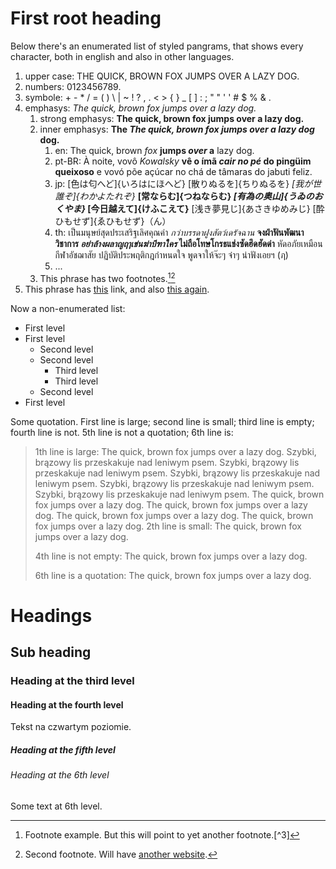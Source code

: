 # First root heading

Below there's an enumerated list of styled pangrams, that shows every character, both in english and also in other languages.

1. upper case: THE QUICK, BROWN FOX JUMPS OVER A LAZY DOG. 
2. numbers: 0123456789. 
3. symbole: + - * / = ( ) \ | ~ ! ? , . < > { } _ [ ] : ; " " ' ' # $ % & .
4. emphasys: *The quick, brown fox jumps over a lazy dog.* 
    1. strong emphasys: **The quick, brown fox jumps over a lazy dog.**
    2. inner emphasys: **The *The quick, brown fox jumps over a lazy dog* dog.** 
        1. en: The quick, brown *fox* **jumps *over* a** lazy dog.
        2. pt-BR: À noite, vovô *Kowalsky* **vê o ímã *cair no pé* do pingüim queixoso** e vovó põe açúcar no chá de tâmaras do jabuti feliz.
        3. jp: [色は匂へど]{いろはにほへど} [散りぬるを]{ちりぬるを} *[我が世誰ぞ]{わかよたれぞ}* **[常ならむ]{つねならむ} *[有為の奥山]{うゐのおくやま}* [今日越えて]{けふこえて}** [浅き夢見じ]{あさきゆめみじ} [酔ひもせず]{ゑひもせず}（ん）
        4. th: เป็นมนุษย์สุดประเสริฐเลิศคุณค่า *กว่าบรรดาฝูงสัตว์เดรัจฉาน* **จงฝ่าฟันพัฒนาวิชาการ *อย่าล้างผลาญฤๅเข่นฆ่าบีฑาใคร* ไม่ถือโทษโกรธแช่งซัดฮึดฮัดด่า** หัดอภัยเหมือนกีฬาอัชฌาสัย ปฏิบัติประพฤติกฎกำหนดใจ พูดจาให้จ๊ะๆ จ๋าๆ น่าฟังเอยฯ (ฦ)
        5. ...
    3. This phrase has two footnotes.[^1][^2]
5. This phrase has [this](https://example-this.com) link, and also [this again](https://example-this-again.com).

Now a non-enumerated list:

* First level
* First level 
    * Second level
    * Second level 
        * Third level
        * Third level
    * Second level
* First level

Some quotation. First line is large; second line is small; third line is empty; fourth line is not. 5th line is not a quotation; 6th line is:

> 1th line is large: The quick, brown fox jumps over a lazy dog. Szybki, brązowy lis przeskakuje nad leniwym psem. Szybki, brązowy lis przeskakuje nad leniwym psem. Szybki, brązowy lis przeskakuje nad leniwym psem. Szybki, brązowy lis przeskakuje nad leniwym psem. Szybki, brązowy lis przeskakuje nad leniwym psem. The quick, brown fox jumps over a lazy dog. The quick, brown fox jumps over a lazy dog. The quick, brown fox jumps over a lazy dog. The quick, brown fox jumps over a lazy dog. 2th line is small: The quick, brown fox jumps over a lazy dog.
> 
> 4th line is not empty: The quick, brown fox jumps over a lazy dog.
> 
> 6th line is a quotation: The quick, brown fox jumps over a lazy dog.

# Headings

## Sub heading

### Heading at the third level

#### Heading at the fourth level

Tekst na czwartym poziomie.

##### Heading at the fifth level

###### Heading at the 6th level

Some text at 6th level.

[^1]: Footnote example. But this will point to yet another footnote.[^3]

[^2]: Second footnote. Will have [another website](https://example-another-website.com).